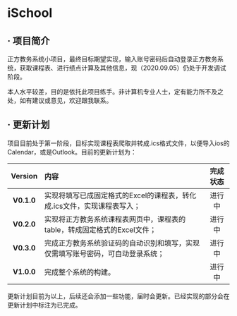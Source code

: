 # iSchool

## · 项目简介

​    正方教务系统小项目，最终目标期望实现，输入账号密码后自动登录正方教务系统，获取课程表、进行绩点计算及其他信息，现（2020.09.05）仍处于开发调试阶段。

​    本人水平较差，目的是依托此项目练手。非计算机专业人士，定有能力所不及之处，如有建议或意见，欢迎跟我联系。

## · 更新计划

​    项目目前处于第一阶段，目标实现课程表爬取并转成.ics格式文件，以便导入ios的Calendar，或是Outlook。目前的更新计划为：

|  Version   | **内容**                                                     | 完成状态 |
| :--------: | :----------------------------------------------------------- | :------: |
| **V0.1.0** | 实现将填写已成固定格式的Excel的课程表，转化成.ics文件，实现课程表写入； |  进行中  |
| **V0.2.0** | 实现将正方教务系统课程表网页中，课程表的table，转成固定格式的Excel文件； |  进行中  |
| **V0.3.0** | 完成正方教务系统验证码的自动识别和填写，实现仅需填写账号密码，可自动登录系统； |  进行中  |
| **V1.0.0** | 完成整个系统的构建。                                         |  进行中  |

​    更新计划目前为以上，后续还会添加一些功能，届时会更新。已经实现的部分会在更新计划中标注为已完成。
